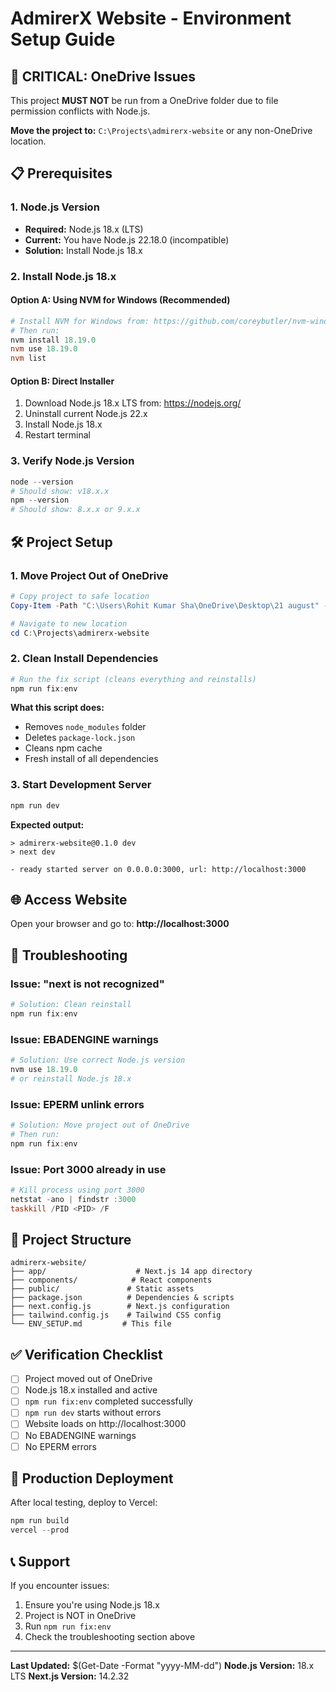 # AdmirerX Website - Environment Setup Guide

## 🚨 **CRITICAL: OneDrive Issues**
This project **MUST NOT** be run from a OneDrive folder due to file permission conflicts with Node.js.

**Move the project to:** `C:\Projects\admirerx-website` or any non-OneDrive location.

## 📋 **Prerequisites**

### 1. Node.js Version
- **Required:** Node.js 18.x (LTS)
- **Current:** You have Node.js 22.18.0 (incompatible)
- **Solution:** Install Node.js 18.x

### 2. Install Node.js 18.x

#### Option A: Using NVM for Windows (Recommended)
```powershell
# Install NVM for Windows from: https://github.com/coreybutler/nvm-windows/releases
# Then run:
nvm install 18.19.0
nvm use 18.19.0
nvm list
```

#### Option B: Direct Installer
1. Download Node.js 18.x LTS from: https://nodejs.org/
2. Uninstall current Node.js 22.x
3. Install Node.js 18.x
4. Restart terminal

### 3. Verify Node.js Version
```powershell
node --version
# Should show: v18.x.x
npm --version
# Should show: 8.x.x or 9.x.x
```

## 🛠️ **Project Setup**

### 1. Move Project Out of OneDrive
```powershell
# Copy project to safe location
Copy-Item -Path "C:\Users\Rohit Kumar Sha\OneDrive\Desktop\21 august" -Destination "C:\Projects\admirerx-website" -Recurse

# Navigate to new location
cd C:\Projects\admirerx-website
```

### 2. Clean Install Dependencies
```powershell
# Run the fix script (cleans everything and reinstalls)
npm run fix:env
```

**What this script does:**
- Removes `node_modules` folder
- Deletes `package-lock.json`
- Cleans npm cache
- Fresh install of all dependencies

### 3. Start Development Server
```powershell
npm run dev
```

**Expected output:**
```
> admirerx-website@0.1.0 dev
> next dev

- ready started server on 0.0.0.0:3000, url: http://localhost:3000
```

## 🌐 **Access Website**
Open your browser and go to: **http://localhost:3000**

## 🔧 **Troubleshooting**

### Issue: "next is not recognized"
```powershell
# Solution: Clean reinstall
npm run fix:env
```

### Issue: EBADENGINE warnings
```powershell
# Solution: Use correct Node.js version
nvm use 18.19.0
# or reinstall Node.js 18.x
```

### Issue: EPERM unlink errors
```powershell
# Solution: Move project out of OneDrive
# Then run:
npm run fix:env
```

### Issue: Port 3000 already in use
```powershell
# Kill process using port 3000
netstat -ano | findstr :3000
taskkill /PID <PID> /F
```

## 📁 **Project Structure**
```
admirerx-website/
├── app/                    # Next.js 14 app directory
├── components/            # React components
├── public/               # Static assets
├── package.json          # Dependencies & scripts
├── next.config.js        # Next.js configuration
├── tailwind.config.js    # Tailwind CSS config
└── ENV_SETUP.md         # This file
```

## ✅ **Verification Checklist**

- [ ] Project moved out of OneDrive
- [ ] Node.js 18.x installed and active
- [ ] `npm run fix:env` completed successfully
- [ ] `npm run dev` starts without errors
- [ ] Website loads on http://localhost:3000
- [ ] No EBADENGINE warnings
- [ ] No EPERM errors

## 🚀 **Production Deployment**
After local testing, deploy to Vercel:
```powershell
npm run build
vercel --prod
```

## 📞 **Support**
If you encounter issues:
1. Ensure you're using Node.js 18.x
2. Project is NOT in OneDrive
3. Run `npm run fix:env`
4. Check the troubleshooting section above

---
**Last Updated:** $(Get-Date -Format "yyyy-MM-dd")
**Node.js Version:** 18.x LTS
**Next.js Version:** 14.2.32
